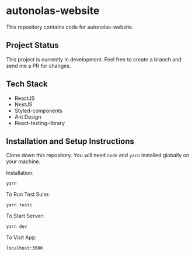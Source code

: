 # autonolas-website
This repository contains code for autonolas-website.

## Project Status
This project is currently in development. Feel free to create a branch and send me a PR for changes.

## Tech Stack
- ReactJS
- NextJS
- Styled-components
- Ant Design
- React-testing-library

## Installation and Setup Instructions

Clone down this repository. You will need `node` and `yarn` installed globally on your machine.  

Installation:

`yarn`  

To Run Test Suite:  

`yarn testc`  

To Start Server:

`yarn dev`  

To Visit App:

`localhost:3000`  
